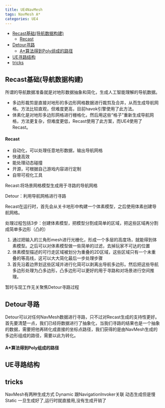 ```yaml
---
title: UE4NavMesh
tags: NavMesh A*
categories: UE4
---
```


<!-- TOC -->

- [Recast基础(导航数据构建)](#recast基础导航数据构建)
    - [Recast](#recast)
- [Detour寻路](#detour寻路)
    - [A*算法得到Poly组成的路径](#a算法得到poly组成的路径)
- [UE寻路结构](#ue寻路结构)
- [tricks](#tricks)

<!-- /TOC -->

## Recast基础(导航数据构建)
所谓的导航数据准备就是对地形数据抽象和简化，生成人工智能理解的导航数据。
- 多边形裁剪是直接对地形的多边形网格数据进行裁剪及合并，从而生成导航网格。方法比较直观，但难度更高，目前havok引擎使用了此方法。
- 体素化是对地形多边形网格进行栅格化，然后用这些“格子”重新生成导航网格，方法更复杂，但难度更低，Recast使用了此方案，而UE4使用了Recast。

#### Recast
- 自动化，可以处理任意地形数据，输出导航网格
- 快速高效
- 能处理动态碰撞
- 开源，可根据自己游戏内容进行定制
- 自带可视化工具

Recast:将场景网格模型生成用于寻路的导航网格

Detour：利用导航网格进行寻路

Recast在运行时，首先会从关卡地形中构建一个体素模型，之后使用体素创建导航网格。

处理过程包括3步：创建体素模型，把模型分割成简单的区域，把这些区域再分割成简单多边形（凸的）

1. 通过把输入的三角形mesh进行光栅化，形成一个多层的高度场，就能得到体素模型。之后可以对体素模型做一些简单的过滤，去掉玩家不可达的位置
2. 体素模型描述的可行走区域被划分为重叠的2D区域，这些区域只有一个未重叠的等高线，这可以大大简化最后一步处理步骤
3. 首先沿着边界划这些区域并进行化简可以剥离出导航多边形。然后把这些导航多边形处理为凸多边形，凸多边形可以更好的用于寻路和对场景进行空间推理。

暂时与现工作无关聚焦Detour寻路过程

## Detour寻路
Detour可以对任何NavMesh数据进行寻路，只不过对Recast生成的支持性更好。
首先要清楚一点，我们已经将数据进行了抽象化，当我们寻路的结果也是一个抽象的数据，需要把他再转化成直接的坐标点路径，我们获得的是由NavMesh生成的多边形组成的路径，需要以此为转化。

#### A*算法得到Poly组成的路径

## UE寻路结构


## tricks
NavMesh有两种生成方式
Dynamic 跟NavigationInvoker关联 动态生成但是慢
Static 一旦生成好了,运行时就直接用,没有生成开销了

